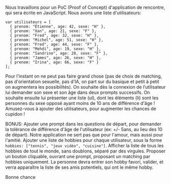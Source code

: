 
Nous travaillons pour un PoC (Proof of Concept) d'application de rencontre, qui sera écrite en JavaScript.
Nous avons une liste d'utilisateurs:
```
var utilisateurs = [
  { prenom: "Étienne", age: 42, sexe: "H" },
  { prenom: "Xan", age: 21, sexe: "F" },
  { prenom: "Fred", age: 32, sexe: "H" },
  { prenom: "Michel", age: 51, sexe: "H" },
  { prenom: "Fred", age: 44, sexe: "F" },
  { prenom: "Mehdi", age: 19, sexe: "H" },
  { prenom: "Sandrine", age: 28, sexe: "F" },
  { prenom: "James", age: 26, sexe: "H" },
  { prenom: "Irina", age: 66, sexe: "F" }
];
```
Pour l'instant on ne peut pas faire grand chose (pas de choix de matching, pas d'orientation sexuelle, pas d'IA, on part sur du basique et petit à petit on augmentera les possibilités).
On souhaite dès la connexion de l’utilisateur lui demander son sexe et son âge dans deux prompts successifs.
On souhaite ensuite lui présenter une liste (ul), dont les éléments (li) sont les personnes du sexe opposé ayant moins de 10 ans de différence d'âge !
Amusez-vous à ajouter des utilisateurs, pour augmenter les chances de cupidon !

BONUS:
Ajouter une prompt dans les questions de départ, pour demander la tolérance de différence d'âge de l'utilisateur (ex: +/- 5ans, au lieu des 10 de départ).
Notre application ne sert pas que pour l'amour, mais aussi pour l'amitié. Ajouter une liste de hobbies pour chaque utilisateur, sous la forme `hobbies: ["tennis", "jeux vidéo", "cuisine"]`.
Afficher la liste de tous les hobbies de tout le monde, sans doublons, séparé par des virgules.
Proposer un bouton cliquable, ouvrant une prompt, proposant un matching par hobbies uniquement. La personne devra entrer son hobby favori, valider, et verra  apparaître la liste de ses amis potentiels, qui ont le même hobby.

Bonne chance